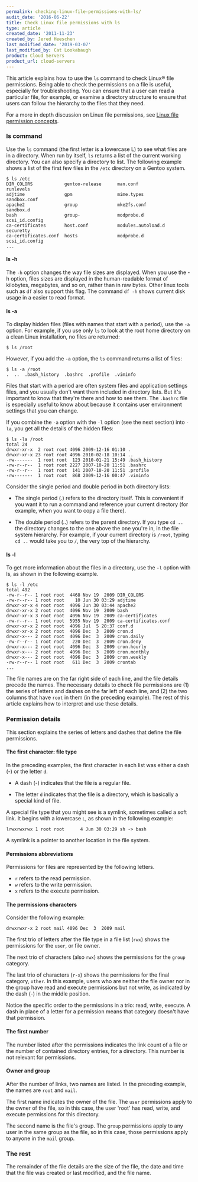 ```yaml
---
permalink: checking-linux-file-permissions-with-ls/
audit_date: '2016-06-22'
title: Check Linux file permissions with ls
type: article
created_date: '2011-11-23'
created_by: Jered Heeschen
last_modified_date: '2019-03-07'
last_modified_by: Cat Lookabaugh
product: Cloud Servers
product_url: cloud-servers
---
```


This article explains how to use the `ls` command to check Linux&reg; file permissions.
Being able to check the permissions on a file is useful, especially for
troubleshooting. You can ensure that a user can read a particular file, for example,
or examine a directory structure to ensure that users can follow the hierarchy to
the files that they need.

For a more in depth discussion on Linux file permissions, see
[Linux file permission concepts](https://support.rackspace.com/how-to/linux-file-permission-concepts/).

### ls command

Use the `ls` command (the first letter is a lowercase L) to see what files are in
a directory. When run by itself, `ls` returns a list of the current working directory.
You can also specify a directory to list. The following example shows a list of the
first few files in the `/etc` directory on a Gentoo system.

    $ ls /etc
    DIR_COLORS            gentoo-release      man.conf            runlevels
    adjtime               gpm                 mime.types          sandbox.conf
    apache2               group               mke2fs.conf         sandbox.d
    bash                  group-              modprobe.d          scsi_id.config
    ca-certificates       host.conf           modules.autoload.d  securetty
    ca-certificates.conf  hosts               modprobe.d          scsi_id.config
    ...

#### ls -h

The `-h` option changes the way file sizes are displayed. When you use the -h option,
files sizes are displayed in the human-readable format of kilobytes, megabytes,
and so on, rather than in raw bytes. Other linux tools such as `df` also support
this flag. The command `df -h` shows current disk usage in a easier to read format.

#### ls -a

To display hidden files (files with names that start with a period), use the `-a`
option. For example, if you use only `ls` to look at the root home directory on a
clean Linux installation, no files are returned:

    $ ls /root

However, if you add the `-a` option, the `ls` command returns a list of
files:

    $ ls -a /root
    .  ..  .bash_history  .bashrc  .profile  .viminfo

Files that start with a period are often system files and application
settings files, and you usually don't want them included in directory
lists. But it's important to know that they're there and how to see
them. The `.bashrc` file is especially useful to know about because it
contains user environment settings that you can change.

If you combine the `-a` option with the `-l` option (see the next section) into
`-la`, you get all the details of the hidden files:

    $ ls -la /root
    total 24
    drwxr-xr-x  2 root root 4096 2009-12-16 01:10 .
    drwxr-xr-x 23 root root 4096 2010-02-18 10:14 ..
    -rw-------  1 root root  123 2010-01-21 15:49 .bash_history
    -rw-r--r--  1 root root 2227 2007-10-20 11:51 .bashrc
    -rw-r--r--  1 root root  141 2007-10-20 11:51 .profile
    -rw-------  1 root root  868 2009-12-16 00:47 .viminfo

Consider the single period and double period in both directory lists:

-   The single period (.) refers to the directory itself. This is convenient if
    you want it to run a command and reference your current directory
    (for example, when you want to copy a file there).

-   The double period (..) refers to the parent directory. If you type
    `cd ..` the directory changes to the one above the one you're in, in
    the file system hierarchy. For example, if your current directory is `/root`,
    typing `cd ..` would take you to `/`, the very top of the hierarchy.

#### ls -l

To get more information about the files in a directory, use the `-l`
option with ls, as shown in the following example.

    $ ls -l /etc
    total 492
    -rw-r--r-- 1 root root  4468 Nov 19  2009 DIR_COLORS
    -rw-r--r-- 1 root root    10 Jun 30 03:29 adjtime
    drwxr-xr-x 4 root root  4096 Jun 30 03:44 apache2
    drwxr-xr-x 2 root root  4096 Nov 19  2009 bash
    drwxr-xr-x 3 root root  4096 Nov 19  2009 ca-certificates
    -rw-r--r-- 1 root root  5955 Nov 19  2009 ca-certificates.conf
    drwxr-xr-x 2 root root  4096 Jul  5 20:37 conf.d
    drwxr-xr-x 2 root root  4096 Dec  3  2009 cron.d
    drwxr-x--- 2 root root  4096 Dec  3  2009 cron.daily
    -rw-r--r-- 1 root root   220 Dec  3  2009 cron.deny
    drwxr-x--- 2 root root  4096 Dec  3  2009 cron.hourly
    drwxr-x--- 2 root root  4096 Dec  3  2009 cron.monthly
    drwxr-x--- 2 root root  4096 Dec  3  2009 cron.weekly
    -rw-r--r-- 1 root root   611 Dec  3  2009 crontab
    ...

The file names are on the far right side of each line, and the file
details precede the names. The necessary details to check file permissions
are (1) the series of letters and dashes on the far left of each line, and
(2) the two columns that have `root` in them (in the preceding example). The
rest of this article explains how to interpret and use these details.

### Permission details

This section explains the series of letters and dashes that define the
file permissions.

#### The first character: file type

In the preceding examples, the first character in each list was either a
dash (-) or the letter `d`.

-   A dash (-) indicates that the file is a regular file.

-   The letter `d` indicates that the file is a directory, which is
    basically a special kind of file.

A special file type that you might see is a symlink, sometimes
called a soft link. It begins with a lowercase `L`, as shown in the
following example:

    lrwxrwxrwx 1 root root      4 Jun 30 03:29 sh -> bash

A symlink is a pointer to another location in the file system.

#### Permissions abbreviations

Permissions for files are represented by the following letters.

-   `r` refers to the read permission.
-   `w` refers to the write permission.
-   `x` refers to the execute permission.

#### The permissions characters

Consider the following example:

    drwxrwxr-x 2 root mail 4096 Dec  3  2009 mail

The first trio of letters after the file type in a file list (`rwx`)
shows the permissions for the `user`, or file owner.

The next trio of characters (also `rwx`) shows the permissions for the
`group` category.

The last trio of characters (`r-x`) shows the permissions for the final
category, `other`. In this example, users who are neither the file owner nor
in the group have read and execute permissions but not write, as
indicated by the dash (-) in the middle position.

Notice the specific order to the permissions in a trio: read, write,
execute. A dash in place of a letter for a permission means that
category doesn't have that permission.

#### The first number

The number listed after the permissions indicates the link count of a file or the
number of contained directory entries, for a directory. This number is not relevant
for permissions.

#### Owner and group

After the number of links, two names are listed. In the preceding example, the
names are `root` and `mail`.

The first name indicates the owner of the file. The `user` permissions apply to
the owner of the file, so in this case, the user 'root' has read,
write, and execute permissions for this directory.

The second name is the file's group. The `group` permissions apply to
any user in the same group as the file, so in this case, those permissions
apply to anyone in the `mail` group.

### The rest

The remainder of the file details are the size of the file, the date and time that
the file was created or last modified, and the file name.
